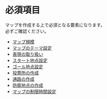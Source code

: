 # 必須項目

マップを作成する上で必須となる要素になります。<br>
必ずご確認ください。

- [マップ規模](map_scale.md)
- [マップのテーマ設定](map_theme.md)
- [表現の取り扱い](representation.md)
- [スタート地点設定](start_point.md)
- [ゴール地点設定](goal_point.md)
- [投票所の作成](voting_place.md)
- [通路の作成](path.md)
- [防衛地点の作成](defense_point.md)
- [マップの制限時間設定](time_limit.md)
